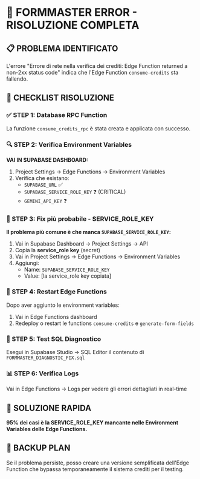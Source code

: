 # 🚨 FORMMASTER ERROR - RISOLUZIONE COMPLETA

## 📋 PROBLEMA IDENTIFICATO

L'errore "Errore di rete nella verifica dei crediti: Edge Function returned a non-2xx status code" indica che l'Edge Function `consume-credits` sta fallendo.

## 🔧 CHECKLIST RISOLUZIONE

### ✅ STEP 1: Database RPC Function

La funzione `consume_credits_rpc` è stata creata e applicata con successo.

### 🔍 STEP 2: Verifica Environment Variables

**VAI IN SUPABASE DASHBOARD:**

1. Project Settings → Edge Functions → Environment Variables
2. Verifica che esistano:
   - `SUPABASE_URL` ✅
   - `SUPABASE_SERVICE_ROLE_KEY` ❓ (CRITICAL)
   - `GEMINI_API_KEY` ❓

### 🚨 STEP 3: Fix più probabile - SERVICE_ROLE_KEY

**Il problema più comune è che manca `SUPABASE_SERVICE_ROLE_KEY`:**

1. Vai in Supabase Dashboard → Project Settings → API
2. Copia la **service_role key** (secret)
3. Vai in Project Settings → Edge Functions → Environment Variables
4. Aggiungi:
   - Name: `SUPABASE_SERVICE_ROLE_KEY`
   - Value: [la service_role key copiata]

### 🔄 STEP 4: Restart Edge Functions

Dopo aver aggiunto le environment variables:

1. Vai in Edge Functions dashboard
2. Redeploy o restart le functions `consume-credits` e `generate-form-fields`

### 🧪 STEP 5: Test SQL Diagnostico

Esegui in Supabase Studio → SQL Editor il contenuto di `FORMMASTER_DIAGNOSTIC_FIX.sql`

### 📊 STEP 6: Verifica Logs

Vai in Edge Functions → Logs per vedere gli errori dettagliati in real-time

## 🎯 SOLUZIONE RAPIDA

**95% dei casi è la SERVICE_ROLE_KEY mancante nelle Environment Variables delle Edge Functions.**

## 🔧 BACKUP PLAN

Se il problema persiste, posso creare una versione semplificata dell'Edge Function che bypassa temporaneamente il sistema crediti per il testing.
